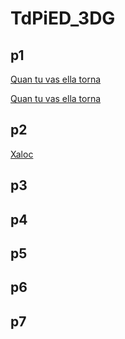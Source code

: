 # TdPiED_3DG
## p1
[Quan tu vas ella torna]( finals_sergio_miro.gif)

[Quan tu vas ella torna]( finals_sergio_miro.mp4)
## p2
[Xaloc]( finals_sergio_miro_2.gif)

## p3
## p4
## p5
## p6
## p7
